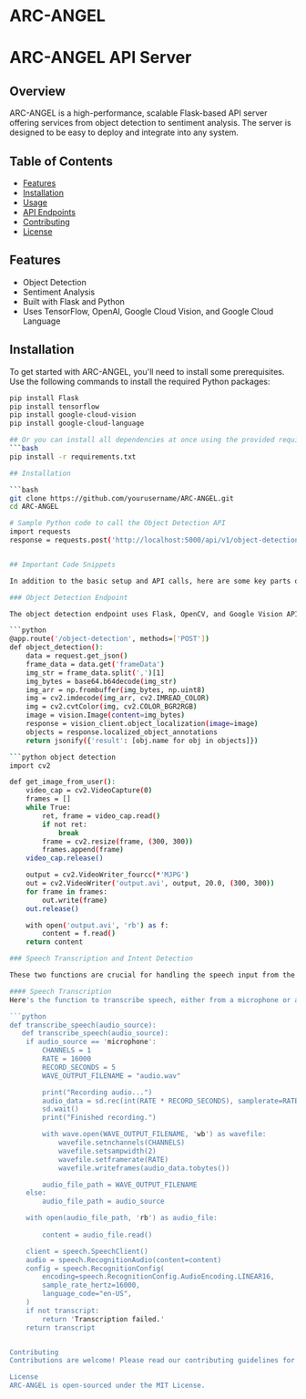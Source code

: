 # ARC-ANGEL
# ARC-ANGEL API Server

## Overview

ARC-ANGEL is a high-performance, scalable Flask-based API server offering services from object detection to sentiment analysis. The server is designed to be easy to deploy and integrate into any system.

## Table of Contents

- [Features](#features)
- [Installation](#installation)
- [Usage](#usage)
- [API Endpoints](#api-endpoints)
- [Contributing](#contributing)
- [License](#license)

## Features

- Object Detection
- Sentiment Analysis
- Built with Flask and Python
- Uses TensorFlow, OpenAI, Google Cloud Vision, and Google Cloud Language

## Installation

To get started with ARC-ANGEL, you'll need to install some prerequisites. Use the following commands to install the required Python packages:

```bash
pip install Flask
pip install tensorflow
pip install google-cloud-vision
pip install google-cloud-language

## Or you can install all dependencies at once using the provided requirements.txt:
```bash
pip install -r requirements.txt

## Installation

```bash
git clone https://github.com/yourusername/ARC-ANGEL.git
cd ARC-ANGEL

# Sample Python code to call the Object Detection API
import requests
response = requests.post('http://localhost:5000/api/v1/object-detection', json={"your": "data_here"})


## Important Code Snippets

In addition to the basic setup and API calls, here are some key parts of the code that make ARC-ANGEL work:

### Object Detection Endpoint

The object detection endpoint uses Flask, OpenCV, and Google Vision API. The POST method accepts base64 encoded images, processes them, and returns the detected objects.

```python
@app.route('/object-detection', methods=['POST'])
def object_detection():
    data = request.get_json()
    frame_data = data.get('frameData')
    img_str = frame_data.split(',')[1]
    img_bytes = base64.b64decode(img_str)
    img_arr = np.frombuffer(img_bytes, np.uint8)
    img = cv2.imdecode(img_arr, cv2.IMREAD_COLOR)
    img = cv2.cvtColor(img, cv2.COLOR_BGR2RGB)
    image = vision.Image(content=img_bytes)
    response = vision_client.object_localization(image=image)
    objects = response.localized_object_annotations
    return jsonify({'result': [obj.name for obj in objects]})

```python object detection
import cv2

def get_image_from_user():
    video_cap = cv2.VideoCapture(0)
    frames = []
    while True:
        ret, frame = video_cap.read()
        if not ret:
            break
        frame = cv2.resize(frame, (300, 300))
        frames.append(frame)
    video_cap.release()

    output = cv2.VideoWriter_fourcc(*'MJPG')
    out = cv2.VideoWriter('output.avi', output, 20.0, (300, 300))
    for frame in frames:
        out.write(frame)
    out.release()

    with open('output.avi', 'rb') as f:
        content = f.read()
    return content

### Speech Transcription and Intent Detection

These two functions are crucial for handling the speech input from the user and detecting the user's intent. They make use of Google's Speech-to-Text API and custom keyword matching to route the request to the appropriate action.

#### Speech Transcription
Here's the function to transcribe speech, either from a microphone or an audio file:

```python
def transcribe_speech(audio_source):
   def transcribe_speech(audio_source):
    if audio_source == 'microphone':
        CHANNELS = 1
        RATE = 16000
        RECORD_SECONDS = 5
        WAVE_OUTPUT_FILENAME = "audio.wav"

        print("Recording audio...")
        audio_data = sd.rec(int(RATE * RECORD_SECONDS), samplerate=RATE, channels=CHANNELS)
        sd.wait()
        print("Finished recording.")

        with wave.open(WAVE_OUTPUT_FILENAME, 'wb') as wavefile:
            wavefile.setnchannels(CHANNELS)
            wavefile.setsampwidth(2)
            wavefile.setframerate(RATE)
            wavefile.writeframes(audio_data.tobytes())

        audio_file_path = WAVE_OUTPUT_FILENAME
    else:
        audio_file_path = audio_source

    with open(audio_file_path, 'rb') as audio_file:
      
        content = audio_file.read()

    client = speech.SpeechClient()
    audio = speech.RecognitionAudio(content=content)
    config = speech.RecognitionConfig(
        encoding=speech.RecognitionConfig.AudioEncoding.LINEAR16,
        sample_rate_hertz=16000,
        language_code="en-US",
    )
    if not transcript:
        return 'Transcription failed.'
    return transcript


Contributing
Contributions are welcome! Please read our contributing guidelines for details.

License
ARC-ANGEL is open-sourced under the MIT License.
